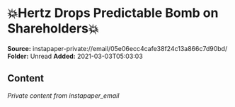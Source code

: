# 💥Hertz Drops Predictable Bomb on Shareholders💥

**Source:** instapaper-private://email/05e06ecc4cafe38f24c13a866c7d90bd/
**Folder:** Unread
**Added:** 2021-03-03T05:03:03




## Content
*Private content from instapaper_email*
